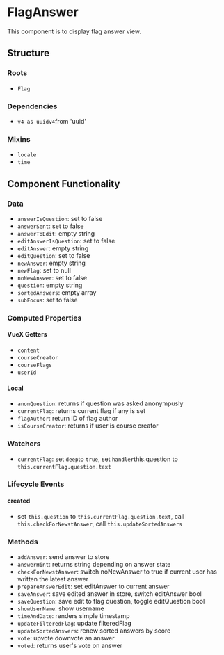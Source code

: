 FlagAnswer
===============
This component is to display flag answer view. 
## Structure

### Roots
* `Flag`

### Dependencies
* `v4 as uuidv4`from 'uuid'

### Mixins
* `locale`
* `time`

Component Functionality
---------

### Data
- `answerIsQuestion`: set to false
- `answerSent`: set to false
- `answerToEdit`: empty string
- `editAnswerIsQuestion`: set to false
- `editAnswer`: empty string
- `editQuestion`: set to false
- `newAnswer`: empty string
- `newFlag`: set to null
- `noNewAnswer`: set to false
- `question`: empty string
- `sortedAnswers`: empty array
- `subFocus`: set to false

### Computed Properties
#### VueX Getters

- `content`
- `courseCreator`
- `courseFlags`
- `userId`

#### Local
- `anonQuestion`: returns if question was asked anonympusly
- `currentFlag`: returns current flag if any is set 
- `flagAuthor`: return ID of flag author 
- `isCourseCreator`: returns if user is course creator 

### Watchers
- `currentFlag`: set `deep`to `true`, set `handler`this.question to `this.currentFlag.question.text`

### Lifecycle Events

#### created
- set `this.question` to `this.currentFlag.question.text`, call `this.checkForNewstAnswer`, call `this.updateSortedAnswers`

### Methods
- `addAnswer`: send answer to store
- `answerHint`: returns string depending on answer state
- `checkForNewstAnswer`: switch noNewAnswer to true if current user has written the latest answer
- `prepareAnswerEdit`: set editAnswer to current answer
- `saveAnswer`: save edited answer in store, switch editAnswer bool
- `saveQuestion`: save edit to flag question, toggle editQuestion bool
- `showUserName`: show username
- `timeAndDate`: renders simple timestamp
- `updateFilteredFlag`: update filteredFlag
- `updateSortedAnswers`: renew sorted answers by score
- `vote`: upvote downvote an answer
- `voted`: returns user's vote on answer

